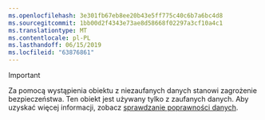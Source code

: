 ```yaml
---
ms.openlocfilehash: 3e301fb67eb8ee20b43e5ff775c40c6b7a6bc4d8
ms.sourcegitcommit: 1bb00d2f4343e73ae8d58668f02297a3cf10a4c1
ms.translationtype: MT
ms.contentlocale: pl-PL
ms.lasthandoff: 06/15/2019
ms.locfileid: "63876861"
---
```

> [!IMPORTANT]
> Za pomocą wystąpienia obiektu z niezaufanych danych stanowi zagrożenie bezpieczeństwa. Ten obiekt jest używany tylko z zaufanych danych. Aby uzyskać więcej informacji, zobacz [sprawdzanie poprawności danych](https://www.owasp.org/index.php/Data_Validation).